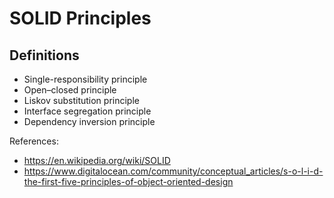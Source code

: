 # SOLID Principles 

## Definitions

- Single-responsibility principle
- Open–closed principle
- Liskov substitution principle
- Interface segregation principle
- Dependency inversion principle 

References: 
- https://en.wikipedia.org/wiki/SOLID
- https://www.digitalocean.com/community/conceptual_articles/s-o-l-i-d-the-first-five-principles-of-object-oriented-design
